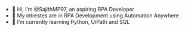 - 👋 Hi, I’m @SajithMP97, an aspiring RPA Developer
- 👀 My intrestes are in RPA Development using Automation Anywhere 
- 🌱 I’m currently learning Python, UiPath and SQL


